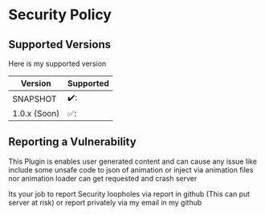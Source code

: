 # Security Policy

## Supported Versions
Here is my supported version

| Version | Supported          |
| ------- | ------------------ |
| SNAPSHOT   | ✔️: |
| 1.0.x (Soon)   | ✅:                |

## Reporting a Vulnerability

This  Plugin is enables user generated content and can cause any issue like include some unsafe code to json of animation or inject via animation files
nor animation loader can get requested and crash server

Its your job to report Security loopholes via report in github (This can put server at risk)
or report privately via my email in my github

